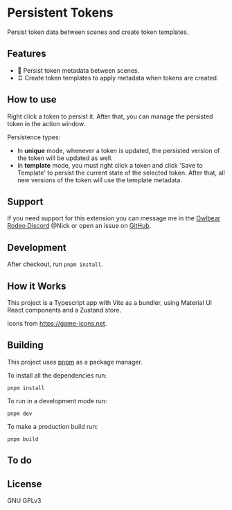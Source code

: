 # Persistent Tokens

Persist token data between scenes and create token templates.

## Features

-   💾 Persist token metadata between scenes.
-   ♊️ Create token templates to apply metadata when tokens are created.

## How to use

Right click a token to persist it. After that, you can manage the persisted token in the action window.

Persistence types:

-   In **unique** mode, whenever a token is updated, the persisted version of the token will be updated as well.
-   In **template** mode, you must right click a token and click 'Save to Template' to persist the current state of the selected token. After that, all new versions of the token will use the template metadata.

## Support

If you need support for this extension you can message me in the [Owlbear Rodeo Discord](https://discord.com/invite/u5RYMkV98s) @Nick or open an issue on [GitHub](https://github.com/desain/owlbear-persistence/issues).

## Development

After checkout, run `pnpm install`.

## How it Works

This project is a Typescript app with Vite as a bundler, using Material UI React components and a Zustand store.

Icons from https://game-icons.net.

## Building

This project uses [pnpm](https://pnpm.io/) as a package manager.

To install all the dependencies run:

`pnpm install`

To run in a development mode run:

`pnpm dev`

To make a production build run:

`pnpm build`

## To do

## License

GNU GPLv3
